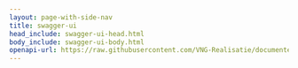 ```yaml
---
layout: page-with-side-nav
title: swagger-ui
head_include: swagger-ui-head.html
body_include: swagger-ui-body.html
openapi-url: https://raw.githubusercontent.com/VNG-Realisatie/documenten-api/1.0.1/src/openapi.yaml
---
```


<div id="swagger-ui"></div>
